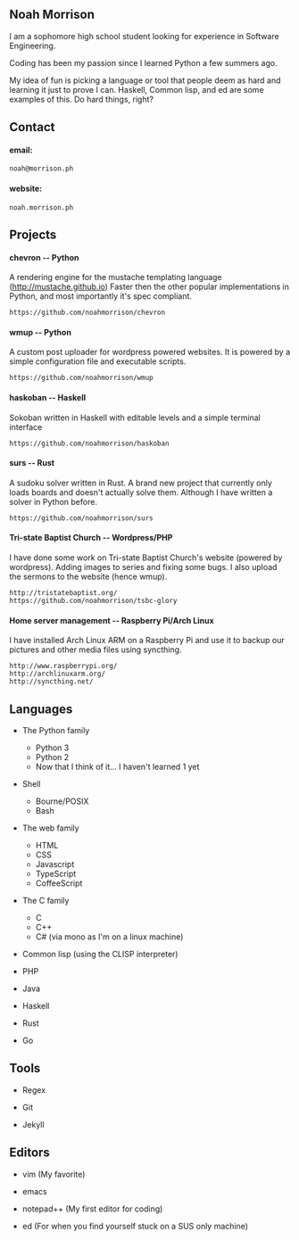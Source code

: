 Noah Morrison
-------------
I am a sophomore high school student looking for experience
in Software Engineering.

Coding has been my passion since I learned Python a few summers ago.

My idea of fun is picking a language or tool that people deem as hard
and learning it just to prove I can.
Haskell, Common lisp, and ed are some examples of this. Do hard things, right?

Contact
-------

#### email: ####
    noah@morrison.ph

#### website: ####
    noah.morrison.ph


Projects
--------

#### chevron -- Python ####

A rendering engine for the mustache templating language (http://mustache.github.io)
Faster then the other popular implementations in Python,
and most importantly it's spec compliant.

    https://github.com/noahmorrison/chevron


#### wmup -- Python ####

A custom post uploader for wordpress powered websites.
It is powered by a simple configuration file and executable scripts.

    https://github.com/noahmorrison/wmup


#### haskoban -- Haskell ####

Sokoban written in Haskell with editable levels and a simple terminal interface

    https://github.com/noahmorrison/haskoban


#### surs -- Rust ####

A sudoku solver written in Rust. A brand new project that currently only loads
boards and doesn't actually solve them. Although I have written a solver in Python before.

    https://github.com/noahmorrison/surs


#### Tri-state Baptist Church -- Wordpress/PHP ####

I have done some work on Tri-state Baptist Church's
website (powered by wordpress).
Adding images to series and fixing some bugs.
I also upload the sermons to the website (hence wmup).

    http://tristatebaptist.org/
    https://github.com/noahmorrison/tsbc-glory

#### Home server management -- Raspberry Pi/Arch Linux ####

I have installed Arch Linux ARM on a Raspberry Pi and use it to backup
our pictures and other media files using syncthing.

    http://www.raspberrypi.org/
    http://archlinuxarm.org/
    http://syncthing.net/

Languages
---------

* The Python family
    * Python 3
    * Python 2
    * Now that I think of it... I haven't learned 1 yet

* Shell
    * Bourne/POSIX
    * Bash

* The web family
    * HTML
    * CSS
    * Javascript
    * TypeScript
    * CoffeeScript

* The C family
    * C
    * C++
    * C# (via mono as I'm on a linux machine)

* Common lisp (using the CLISP interpreter)

* PHP

* Java

* Haskell

* Rust

* Go


Tools
-----

* Regex

* Git

* Jekyll


Editors
-------

* vim (My favorite)
* emacs

* notepad++ (My first editor for coding)

* ed (For when you find yourself stuck on a SUS only machine)
